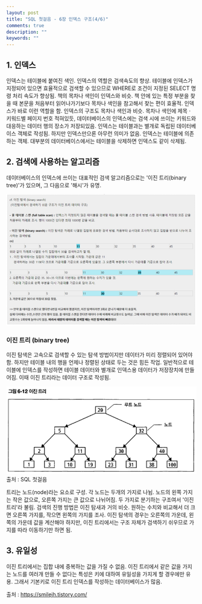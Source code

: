 ```yaml
---
layout: post
title: "SQL 첫걸음 - 6장 인덱스 구조(4/6)" 
comments: true
description: ""
keywords: ""
---
```


## 1. 인덱스

인덱스는 테이블에 붙여진 색인. 인덱스의 역할은 검색속도의 향상. 테이블에 인덱스가 지정되어 있으면 효율적으로 검색할 수 있으므로 WHERE로 조건이 지정된 SELECT 명령 처리 속도가 향상됨. 책의 목차나 색인이 인덱스와 비슷. 책 안에 있는 특정 부분을 찾을 때 본문을 처음부터 읽어나가기보다 목차나 색인을 참고해서 찾는 편이 효율적. 인덱스가 바로 이런 역할을 함. 인덱스의 구조도 목차나 색인과 비슷. 목차나 색인에 제목ㆍ키워드별 페이지 번호 적혀있듯, 데이터베이스의 인덱스에는 검색 시에 쓰이는 키워드와 대응하는 데이터 행의 장소가 저장되있음. 인덱스는 테이블과는 별개로 독립된 데이터베이스 객체로 작성됨. 하지만 인덱스만으론 아무런 의미가 없음. 인덱스는 테이블에 의존하는 객체. 대부분의 데이터베이스에서는 테이블을 삭제하면 인덱스도 같이 삭제됨.  


## 2. 검색에 사용하는 알고리즘

데이터베이스의 인덱스에 쓰이는 대표적인 검색 알고리즘으로는 '이진 트리(binary tree)'가 있으며, 그 다음으로 '해시'가 유명.

![1361341231231](/images/sql_first_step/1361341231231.png)

### 이진 트리 (binary tree) 

이진 탐색은 고속으로 검색할 수 있는 탐색 방법이지만 데이터가 미리 정렬되어 있어야 함. 하지만 테이블 내의 행을 언제나 정렬된 상태로 두는 것은 힘든 작업. 일반적으로 테이블에 인덱스를 작성하면 테이블 데이터와 별개로 인덱스용 데이터가 저장장치에 만들어짐. 이때 이진 트리라는 데이터 구조로 작성됨. 

![99CBB63A5B9E12EA29](/images/sql_first_step/99CBB63A5B9E12EA29.png)
출처 : SQL 첫걸음

트리는 노드(node)라는 요소로 구성. 각 노드는 두개의 가지로 나뉨. 노드의 왼쪽 가지는 작은 값으로, 오른쪽 가지는 큰 값으로 나뉘어짐. 두 가지로 분기하는 구조여서 '이진 트리'라 불림. 검색의 진행 방법은 이진 탐새과 거의 비슷. 원하는 수치와 비교해서 더 크면 오른쪽 가지를, 작으면 왼쪽의 가지를 조사. 이진 탐색의 경우는 오른쪽의 가운데, 왼쪽의 가운데 값을 계산해야 하지만, 이진 트리에서는 구조 자체가 검색하기 쉬우므로 가지를 따라 이동하기만 하면 됨.


## 3. 유일성

이진 트리에서는 집합 내에 중복하는 값을 가질 수 없음. 이진 트리에서 같은 값을 가지는 노드를 여러개 만들 수 없다는 특성은 키에 대하여 유일성을 가지게 할 경우에만 유용. 그래서 기본키로 이진 트리 인덱스를 작성하는 데이터베이스가 많음. 


출처 : https://smilejh.tistory.com/